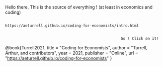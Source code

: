 Hello there, 
This is the source of everything ! (at least in economics and coding) 
                  
                                          https://aeturrell.github.io/coding-for-economists/intro.html 
                                          
                                          
                                                        Go ! Click on it!





@book{Turrell2021,
title     = "Coding for Economists",
author    = "Turrell, Arthur, and contributors",
year      = 2021,
publisher = "Online",
url       = "https://aeturrell.github.io/coding-for-economists"
}
